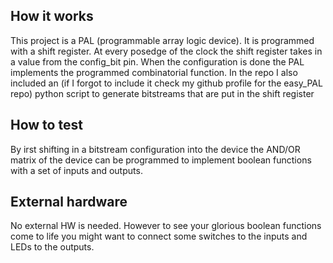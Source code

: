 <!---

This file is used to generate your project datasheet. Please fill in the information below and delete any unused
sections.

You can also include images in this folder and reference them in the markdown. Each image must be less than
512 kb in size, and the combined size of all images must be less than 1 MB.
-->

## How it works

This project is a PAL (programmable array logic device). It is programmed with a shift register.
At every posedge of the clock the shift register takes in a value from the config_bit pin.
When the configuration is done the PAL implements the programmed combinatorial function. 
In the repo I also included an (if I forgot to include it check my github profile for the easy_PAL repo) python script to generate bitstreams that are put in the shift register

## How to test

By irst shifting in a bitstream configuration into the device the AND/OR matrix of the device can be programmed to implement boolean functions with a set of inputs and outputs.

## External hardware

No external HW is needed. However to see your glorious boolean functions come to life you might want to connect some switches to the inputs and LEDs to the outputs. 
